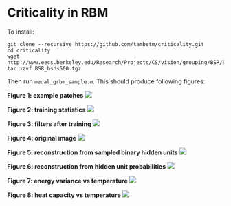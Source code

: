 # Criticality in RBM

To install:

```
git clone --recursive https://github.com/tambetm/criticality.git
cd criticality
wget http://www.eecs.berkeley.edu/Research/Projects/CS/vision/grouping/BSR/BSR_bsds500.tgz
tar xzvf BSR_bsds500.tgz
```

Then run `medal_grbm_sample.m`. This should produce following figures:

**Figure 1: example patches**
![](https://github.com/tambetm/criticality/blob/master/images/example_patches.png)

**Figure 2: training statistics**
![](https://github.com/tambetm/criticality/blob/master/images/medal_grbm_training.png)

**Figure 3: filters after training**
![](https://github.com/tambetm/criticality/blob/master/images/medal_grbm_filters.png)

**Figure 4: original image**
![](https://github.com/tambetm/criticality/blob/master/images/original_image.png)

**Figure 5: reconstruction from sampled binary hidden units**
![](https://github.com/tambetm/criticality/blob/master/images/medal_grbm_reconstruction_from_binary.png)

**Figure 6: reconstruction from hidden unit probabilities**
![](https://github.com/tambetm/criticality/blob/master/images/medal_grbm_reconstruction_from_probs.png)

**Figure 7: energy variance vs temperature**
![](https://github.com/tambetm/criticality/blob/master/images/energy_variance_vs_temperature.png)

**Figure 8: heat capacity vs temperature**
![](https://github.com/tambetm/criticality/blob/master/images/heat_capacity_vs_temperature.png)
